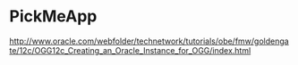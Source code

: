 # PickMeApp
http://www.oracle.com/webfolder/technetwork/tutorials/obe/fmw/goldengate/12c/OGG12c_Creating_an_Oracle_Instance_for_OGG/index.html

